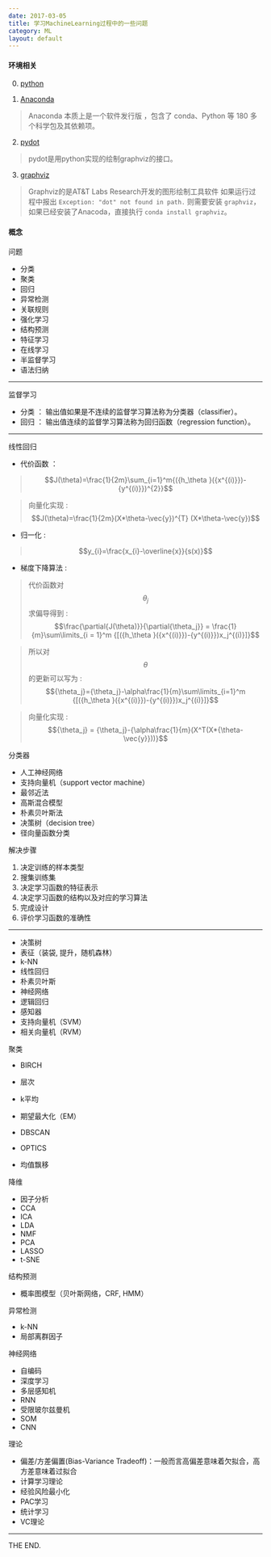 ```yaml
---
date: 2017-03-05
title: 学习MachineLearning过程中的一些问题
category: ML
layout: default
---
```


#### 环境相关

0. [python](https://app.yinxiang.com/shard/s13/nl/621958455/54409a58-c91d-4d22-b457-6e5fbb721a3c/)

1. [Anaconda](https://www.continuum.io/downloads/)
> Anaconda 本质上是一个软件发行版 ，包含了 conda、Python 等 180 多个科学包及其依赖项。

2. [pydot](https://pypi.python.org/pypi/pydot)
> pydot是用python实现的绘制graphviz的接口。

3. [graphviz](http://www.graphviz.org/)
> Graphviz的是AT&T Labs Research开发的图形绘制工具软件
如果运行过程中报出 `Exception: "dot" not found in path.` 则需要安装 `graphviz`，如果已经安装了Anacoda，直接执行 `conda install graphviz`。

<!--more-->

#### 概念

问题

- 分类
- 聚类
- 回归
- 异常检测
- 关联规则
- 强化学习
- 结构预测
- 特征学习
- 在线学习
- 半监督学习
- 语法归纳

 - - -

监督学习
- 分类 ： 输出值如果是不连续的监督学习算法称为分类器（classifier）。
- 回归 ： 输出值连续的监督学习算法称为回归函数（regression function）。

- - -
线性回归
-  代价函数 ：

> $$J(\theta)=\frac{1}{2m}\sum_{i=1}^m{({h_\theta }({x^{(i)}})-{y^{(i)}})^{2}}$$

> 向量化实现 : $$J(\theta)=\frac{1}{2m}(X*\theta-\vec{y})^{T} (X*\theta-\vec{y})$$

-  归一化 :

> $$y_{i}=\frac{x_{i}-\overline{x}}{s(x)}$$

-  梯度下降算法 :

> 代价函数对  $$\theta_j$$ 求偏导得到 :
$$\frac{\partial{J(\theta)}}{\partial{\theta_j}} = \frac{1}{m}\sum\limits_{i = 1}^m {[({h_\theta }({x^{(i)}})-{y^{(i)}})x_j^{(i)}]}$$

> 所以对 $$\theta$$ 的更新可以写为 : $${\theta_j}={\theta_j}-\alpha\frac{1}{m}\sum\limits_{i=1}^m {[({h_\theta }({x^{(i)}})-{y^{(i)}})x_j^{(i)}]}$$

> 向量化实现 : $${\theta_j} = {\theta_j}-{\alpha\frac{1}{m}(X^T(X*{\theta- \vec{y}}))}$$

分类器
- 人工神经网络
- 支持向量机（support vector machine）
- 最邻近法
- 高斯混合模型
- 朴素贝叶斯法
- 决策树（decision tree）
- 径向量函数分类

解决步骤
1. 决定训练的样本类型
2. 搜集训练集
3. 决定学习函数的特征表示
4. 决定学习函数的结构以及对应的学习算法
5. 完成设计
6. 评价学习函数的准确性


- - -

- 决策树
- 表征（装袋, 提升，随机森林）
- k-NN
- 线性回归
- 朴素贝叶斯
- 神经网络
- 逻辑回归
- 感知器
- 支持向量机（SVM）
- 相关向量机（RVM）

聚类

- BIRCH
- 层次
- k平均
- 期望最大化（EM）

- DBSCAN
- OPTICS
- 均值飘移

降维
- 因子分析
- CCA
- ICA
- LDA
- NMF
- PCA
- LASSO
- t-SNE

结构预测
- 概率图模型（贝叶斯网络，CRF, HMM）

异常检测
- k-NN
- 局部离群因子

神经网络
- 自编码
- 深度学习
- 多层感知机
- RNN
- 受限玻尔兹曼机
- SOM
- CNN

理论
- 偏差/方差偏置(Bias-Variance Tradeoff)：一般而言高偏差意味着欠拟合，高方差意味着过拟合
- 计算学习理论
- 经验风险最小化
- PAC学习
- 统计学习
- VC理论




- - -
THE END.
